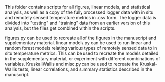 This folder contains scripts for all figures, linear models, and statistical analysis, as well as a copy of the fully processed logger data with in situ and remotely sensed temperature metrics in .csv form. 
The logger data is divided into "testing" and "training" data from an earlier version of this analysis, but the files get combined within the scripts. 

figures.py can be used to recreate all of the figures in the manuscript and supplementary material.
linear models.py can be used to run linear and random forest models relating various types of remotely sensed data to in situ temperature metrics. This can be used to recreate the models detailed in the supplementary material, or experiment with different combinations of variables.
KruskallWallis and misc.py can be used to recreate the Kruskal-Wallis tests, linear correlations, and summary statistics described in the manuscript. 
